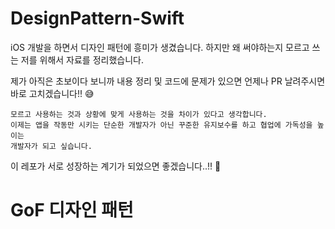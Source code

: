 # DesignPattern-Swift
iOS 개발을 하면서 디자인 패턴에 흥미가 생겼습니다. 하지만 왜 써야하는지 모르고 쓰는 저를 위해서 자료를 정리했습니다.

제가 아직은 초보이다 보니까 내용 정리 및 코드에 문제가 있으면 언제나 PR 날려주시면 바로 고치겠습니다!! 😅

```
모르고 사용하는 것과 상황에 맞게 사용하는 것을 차이가 있다고 생각합니다.
이제는 앱을 작동만 시키는 단순한 개발자가 아닌 꾸준한 유지보수를 하고 협업에 가독성을 높이는
개발자가 되고 싶습니다.
```

이 레포가 서로 성장하는 계기가 되었으면 좋겠습니다..!! 👊



# GoF 디자인 패턴
